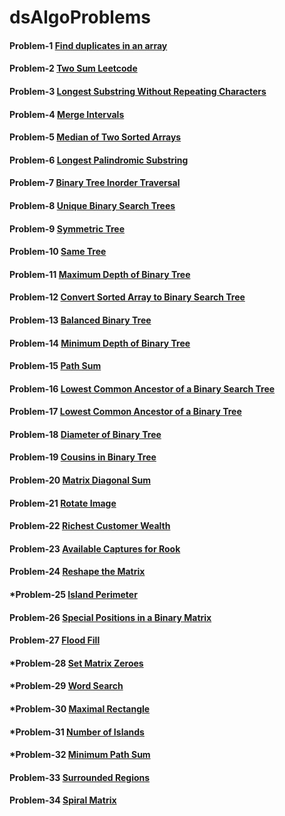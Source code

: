 # dsAlgoProblems
#### Problem-1 [Find duplicates in an array](https://practice.geeksforgeeks.org/problems/find-duplicates-in-an-array/1/?category[]=Arrays&category[]=Arrays&company[]=Amazon&company[]=Amazon&problemType=functional&difficulty[]=0&difficulty[]=1&page=1&sortBy=submissions&query=category[]Arrayscompany[]AmazonproblemTypefunctionaldifficulty[]0difficulty[]1page1sortBysubmissionscompany[]Amazoncategory[]Arrays)

#### Problem-2 [Two Sum Leetcode](https://leetcode.com/problems/add-two-numbers)

#### Problem-3 [Longest Substring Without Repeating Characters](https://leetcode.com/problems/longest-substring-without-repeating-characters/)

#### Problem-4 [Merge Intervals](https://www.interviewbit.com/problems/merge-intervals/)

#### Problem-5 [Median of Two Sorted Arrays](https://leetcode.com/problems/median-of-two-sorted-arrays/)

#### Problem-6 [Longest Palindromic Substring](https://leetcode.com/problems/longest-palindromic-substring/)

#### Problem-7 [Binary Tree Inorder Traversal](https://leetcode.com/problems/binary-tree-inorder-traversal/)

#### Problem-8 [Unique Binary Search Trees](https://leetcode.com/problems/unique-binary-search-trees/)

#### Problem-9 [Symmetric Tree](https://leetcode.com/problems/symmetric-tree/)

#### Problem-10 [Same Tree](https://leetcode.com/problems/same-tree/)

#### Problem-11 [Maximum Depth of Binary Tree](https://leetcode.com/problems/maximum-depth-of-binary-tree/)

#### Problem-12 [Convert Sorted Array to Binary Search Tree](https://leetcode.com/problems/convert-sorted-array-to-binary-search-tree/)

#### Problem-13 [Balanced Binary Tree](https://leetcode.com/problems/balanced-binary-tree/)

#### Problem-14 [Minimum Depth of Binary Tree](https://leetcode.com/problems/minimum-depth-of-binary-tree/)

#### Problem-15 [Path Sum](https://leetcode.com/problems/path-sum/)

#### Problem-16 [Lowest Common Ancestor of a Binary Search Tree](https://leetcode.com/problems/lowest-common-ancestor-of-a-binary-search-tree/)

#### Problem-17 [Lowest Common Ancestor of a Binary Tree](https://leetcode.com/problems/lowest-common-ancestor-of-a-binary-tree/)

#### Problem-18 [Diameter of Binary Tree](https://leetcode.com/problems/diameter-of-binary-tree/)

#### Problem-19 [Cousins in Binary Tree](https://leetcode.com/problems/cousins-in-binary-tree/)

#### Problem-20 [Matrix Diagonal Sum](https://leetcode.com/problems/matrix-diagonal-sum/)

#### Problem-21 [Rotate Image](https://leetcode.com/problems/rotate-image/)

#### Problem-22 [Richest Customer Wealth](https://leetcode.com/problems/richest-customer-wealth/)

#### Problem-23 [Available Captures for Rook](https://leetcode.com/problems/available-captures-for-rook/)

#### Problem-24 [Reshape the Matrix](https://leetcode.com/problems/reshape-the-matrix/)

#### *Problem-25 [Island Perimeter](https://leetcode.com/problems/island-perimeter/)

#### Problem-26 [Special Positions in a Binary Matrix](https://leetcode.com/problems/special-positions-in-a-binary-matrix/)

#### Problem-27 [Flood Fill](https://leetcode.com/problems/flood-fill/)

#### *Problem-28 [Set Matrix Zeroes](https://leetcode.com/problems/set-matrix-zeroes/)

#### *Problem-29 [Word Search](https://leetcode.com/problems/word-search/)

#### *Problem-30 [Maximal Rectangle](https://leetcode.com/problems/maximal-rectangle/)

#### *Problem-31 [Number of Islands](https://leetcode.com/problems/number-of-islands/)

#### *Problem-32 [Minimum Path Sum](https://leetcode.com/problems/minimum-path-sum/)

#### Problem-33 [Surrounded Regions](https://leetcode.com/problems/surrounded-regions/)

#### Problem-34 [Spiral Matrix](https://leetcode.com/problems/spiral-matrix/)
